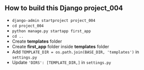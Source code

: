 ## How to build this Django project_004
- `django-admin startproject project_004`
- `cd project_004`
- `python manage.py startapp first_app`
- `cd ..`
- Create **templates** folder
- Create **first_app** folder inside **templates** folder
- Add `TEMPLATE_DIR = os.path.join(BASE_DIR, 'templates')` in `settings.py`
- Update `'DIRS': [TEMPLATE_DIR,]` in `settings.py`
